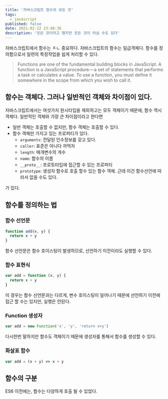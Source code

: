 ```yaml
---
title: '자바스크립트 함수의 모든 것'
tags:
  - javascript
published: false
date: 2021-02-22 23:48:36
description: '모든 것이라고 했지만 모든 것이 아닐 수도 있다'
---
```


자바스크립트에서 함수는 ㅈㄴ 중요하다. 자바스크립트의 함수는 일급객체다. 함수를 정의함으로서 일련의 특정작업을 쉽게 처리할 수 있다.

> Functions are one of the fundamental building blocks in JavaScript. A function is a JavaScript procedure — a set of statements that performs a task or calculates a value. To use a function, you must define it somewhere in the scope from which you wish to call it.

## 함수는 객체다. 그러나 일반적인 객체와 차이점이 있다.

자바스크립트에서는 여섯가지 원시타입을 제외하고는 모두 객체이기 때문에, 함수 역시 객체다. 일반적인 객체와 가장 큰 차이점이라고 한다면

- 일반 객체는 호출할 수 없지만, 함수 객체는 호출할 수 있다.
- 함수 객체만 가지고 있는 프로퍼티가 있다.
  - `arguments`: 전달된 인수정보를 갖고 있다.
  - `caller`: 표준은 아니다 까먹자
  - `length`: 매개변수의 개수
  - `name`: 함수의 이름
  - `__proto__`: 프로토타입에 접근할 수 있는 프로퍼티
  - `prototype`: 생성자 함수로 호출 할수 있는 함수 객체. 근데 이건 함수선언에 따라서 없을 수도 있다.

가 있다.

## 함수를 정의하는 법

### 함수 선언문

```javascript
function add(x, y) {
  return x + y
}
```

함수 선언문은 함수 호이스팅이 발생하므로, 선언하기 이전이라도 실행할 수 있다.

### 함수 표현식

```javascript
var add = function (x, y) {
  return x + y
}
```

이 경우는 함수 선언문과는 다르게, 변수 호이스팅이 일어나기 때문에 선언하기 이전에 접근 할 수는 있지만, 실행은 안된다.

### Function 생성자

```javascript
var add = new Function('x', 'y', 'return x+y')
```

다시한번 말하지만 함수도 객체이기 때문에 생성자를 통해서 함수를 생성할 수 있다.

### 화살표 함수

```javascript
var add = (x + y) => x + y
```

## 함수의 구분

ES6 이전에는, 함수는 다양하게 호출 될 수 있었다.
